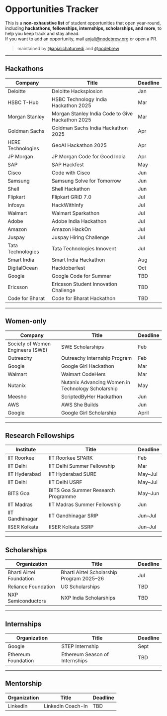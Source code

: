 # Opportunities Tracker

This is a **non-exhaustive list** of student opportunities that open year-round, including **hackathons, fellowships, internships, scholarships, and more**, to help you keep track and stay ahead.  
If you want to add an opportunity, mail [anjali@nodebrew.org](mailto:anjali@nodebrew.org) or open a PR.  

> maintained by [@anjalichaturvedi](https://github.com/anjalichaturvedi) and [@nodebrew](https://github.com/nodebrewhq)

---

## Hackathons

| Company          | Title                                               | Deadline  |
|------------------|-----------------------------------------------------|-----------|
| Deloitte         | Deloitte Hacksplosion                               | Jan       |
| HSBC T-Hub       | HSBC Technology India Hackathon 2025                | Mar       |
| Morgan Stanley   | Morgan Stanley India Code to Give Hackathon 2025    | Mar       |
| Goldman Sachs    | Goldman Sachs India Hackathon 2025                  | Apr       |
| HERE Technologies| GeoAI Hackathon 2025                                | Apr       |
| JP Morgan        | JP Morgan Code for Good India                       | Apr       |
| SAP              | SAP Hackfest                                        | May       |
| Cisco            | Code with Cisco                                     | Jun       |
| Samsung          | Samsung Solve for Tomorrow                          | Jun       |
| Shell            | Shell Hackathon                                     | Jun       |
| Flipkart         | Flipkart GRiD 7.0                                   | Jul       |
| Infosys          | HackWithInfy                                        | Jul       |
| Walmart          | Walmart Sparkathon                                  | Jul       |
| Adobe            | Adobe India Hackathon                               | Jul       |
| Amazon           | Amazon HackOn                                       | Jul       |
| Juspay           | Juspay Hiring Challenge                             | Jul       |
| Tata Technologies| Tata Technologies Innovent                          | Jul       |
| Smart India      | Smart India Hackathon                               | Aug       |
| DigitalOcean     | Hacktoberfest                                       | Oct       |
| Google           | Google Code for Summer                              | TBD       |
| Ericsson         | Ericsson Student Innovation Challenge               | TBD       |
| Code for Bharat  | Code for Bharat Hackathon                           | TBD       |

---

## Women-only

| Company               | Title                                            | Deadline  |
|------------------------|--------------------------------------------------|-----------|
| Society of Women Engineers (SWE) | SWE Scholarships                      | Feb       |
| Outreachy             | Outreachy Internship Program                     | Feb       |
| Google                | Google Girl Hackathon                            | Mar       |
| Walmart               | Walmart CodeHers                                 | Mar       |
| Nutanix               | Nutanix Advancing Women in Technology Scholarship| May       |
| Meesho                | ScriptedByHer Hackathon                          | Jun       |
| AWS                   | AWS She Builds                                   | Jun       |
| Google | Google Girl Scholarship | April

---

## Research Fellowships

| Institute        | Title                            | Deadline  |
|------------------|----------------------------------|-----------|
| IIT Roorkee      | IIT Roorkee SPARK                | Feb       |
| IIT Delhi        | IIT Delhi Summer Fellowship      | Mar       |
| IIT Hyderabad    | IIT Hyderabad SURE               | May–Jul   |
| IIT Delhi        | IIT Delhi USRF                   | May–Jul   |
| BITS Goa         | BITS Goa Summer Research Programme| May–Jun   |
| IIT Madras       | IIT Madras Summer Fellowship     | Jun       |
| IIT Gandhinagar  | IIT Gandhinagar SRIP             | Jun–Jul   |
| IISER Kolkata    | IISER Kolkata SSRP               | Jun–Jul   |

---

## Scholarships

| Organization           | Title                                       | Deadline  |
|-------------------------|---------------------------------------------|-----------|
| Bharti Airtel Foundation| Bharti Airtel Scholarship Program 2025–26   | Jul       |
| Reliance Foundation     | UG Scholarships                             | TBD       |
| NXP Semiconductors      | NXP India Scholarships                      | TBD       |

---
## Internships

| Organization         | Title                            | Deadline  |
|----------------------|----------------------------------|-----------|
| Google | STEP Internship | Sept
| Ethereum Foundation  | Ethereum Season of Internships   | TBD       |


---

## Mentorship

| Organization | Title             | Deadline  |
|--------------|-------------------|-----------|
| LinkedIn     | LinkedIn Coach-In | TBD       |
